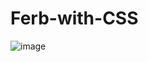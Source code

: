 # Ferb-with-CSS
![image](https://user-images.githubusercontent.com/95363041/230485309-38ab5d59-4659-4661-8568-5d513247c988.png)
